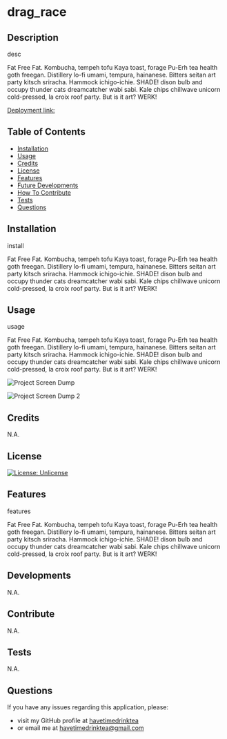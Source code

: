 # drag_race
 
## Description
 
desc

Fat Free Fat. Kombucha, tempeh tofu Kaya toast, forage Pu-Erh tea health goth freegan. Distillery lo-fi umami, tempura, hainanese. Bitters seitan art party kitsch sriracha. Hammock ichigo-ichie. SHADE! dison bulb and occupy thunder cats dreamcatcher wabi sabi. Kale chips chillwave unicorn cold-pressed, la croix roof party.  But is it art?  WERK!

 
[Deployment link:](https://drag-race.com)
 
 
## Table of Contents
 
- [Installation](#installation)
- [Usage](#usage)
- [Credits](#credits)
- [License](#license)
- [Features](#features)
- [Future Developments](#developments)
- [How To Contribute](#contribute)
- [Tests](#tests)
- [Questions](#questions)

 
 
## Installation
 
install

Fat Free Fat. Kombucha, tempeh tofu Kaya toast, forage Pu-Erh tea health goth freegan. Distillery lo-fi umami, tempura, hainanese. Bitters seitan art party kitsch sriracha. Hammock ichigo-ichie. SHADE! dison bulb and occupy thunder cats dreamcatcher wabi sabi. Kale chips chillwave unicorn cold-pressed, la croix roof party.  But is it art?  WERK!

 
 
## Usage
 
usage

Fat Free Fat. Kombucha, tempeh tofu Kaya toast, forage Pu-Erh tea health goth freegan. Distillery lo-fi umami, tempura, hainanese. Bitters seitan art party kitsch sriracha. Hammock ichigo-ichie. SHADE! dison bulb and occupy thunder cats dreamcatcher wabi sabi. Kale chips chillwave unicorn cold-pressed, la croix roof party.  But is it art?  WERK!

 
![Project Screen Dump](./images/pic)
 
![Project Screen Dump 2](./images/pic2)
 
 
## Credits
 
N.A.
 
 
## License
 
[![License: Unlicense](https://img.shields.io/badge/license-Unlicense-blue.svg)](http://unlicense.org/)
 
 
## Features
 
features

Fat Free Fat. Kombucha, tempeh tofu Kaya toast, forage Pu-Erh tea health goth freegan. Distillery lo-fi umami, tempura, hainanese. Bitters seitan art party kitsch sriracha. Hammock ichigo-ichie. SHADE! dison bulb and occupy thunder cats dreamcatcher wabi sabi. Kale chips chillwave unicorn cold-pressed, la croix roof party.  But is it art?  WERK!


 
 
## Developments
 
N.A.
 
 
## Contribute
 
N.A.
 
 
## Tests
 
N.A.
 
## Questions
 
If you have any issues regarding this application, please:  
* visit my GitHub profile at [havetimedrinktea](https://github.com/havetimedrinktea)  
* or email me at <havetimedrinktea@gmail.com>
 
 
